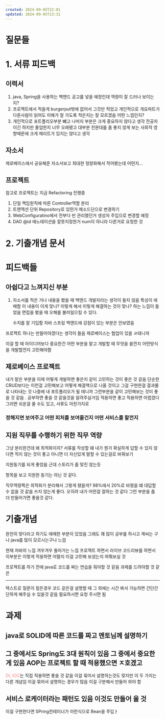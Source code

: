 ```yaml
---
created: 2024-09-05T22:01
updated: 2024-09-05T23:31
---
```



# 질문들

# 1. 서류 피드백
## 이력서
1. java, Spring을 사용하는 백엔드 공고를 넣을 예정인데 역량이 잘 드러나 보이는지?
2. 프로젝트에서 적을게 burgerput밖에 없어서 그것만 적었고
   개인적으로 개요파트가 다른사람이 읽어도 이해가 잘 가도록 적은지는 잘 모르겠음 어떤 느낌인지?
3. 개인적으로 포트폴리오부분 뺴고 나머지 부분은 크게 중요하지 않다고 생각 
   전공자이긴 하지만 졸업한지 너무 오래됐고 대부분 전문대를 좀 좋지 않게 보는 사회적 영향때문에 크게 메리트가 있지는 않다고 생각

## 자소서
제로베이스에서 공유해준 자소서보고 최대한 정량화해서 적어봤는데 어떤지... 


## 프로젝트
참고로 프로젝트는 지금 Refactoring 진행중 
1. 단일 책임원칙에 따른 Controller역할 분리
2. 트랜잭션 단위 Repository로 있떤거 메소드단으로 변경하기
3. WebConfiguratino에서 전부다 빈 관리했던거 생성자 주입으로 변경할 예정
4. DAO @id 애노테이션을 잘못지정한거 num이 아니라 다른거로 요청한 것
# 2. 기출개념 문서 

# 피드백들
## 아쉽다고 느껴지신 부분
1. 자소서를 적은 거나 내용을 봤을 때 백엔드 개발자라는 생각이 들지 않음 
   특성이 애매함
   이 내용이 이게 맞나? 이렇게 해서 이렇게 해결하는 것이 맞나? 하는 느낌이 들었음 면접을 봤을 때 오해를 불러일으킬 수 있다.
   
   수치를 잘 기입함
   자바 스프링 백엔드에 강점이 있는 부분은 안보였음


프로젝트 하나는 만들어야겠다는 생각이 들음
제로베이스는 협업이 있을 ㄹ테니까

이걸 할 때 아이디어보다 중요한건
어떤 부분을 맡고 개발할 때 무엇을 쓸껀지 어떤방식을 개발할껀지 고민해야함


## 제로베이스 프로젝트
내가 맡은 부분을 이제 어떻게 개발하면 좋은지 같이 고민하는 것이 좋은 것 같음 단순한CRUD보다는 이런걸 고민해보고 어떻게 해결책으로 나올 것이고 그걸 구현한걸 결과물로 나타내는 것 나중에 내 포트폴리오가 될 테니까 그런부분을 같이 고민해보는 것이 좋을 것 같음 . 공부하면 좋을 것 같을것을 알려주실거임 적용하면 좋고 적용하면 어렵겠다 그러면 쉬운걸 줄 수도 있고, 서류도 마찬가지로

### 정해지면 보여주고 어떤 피처를 보여줄건지 어떤 서비스를 할껀지 

## 지원 직무를 수행하기 위한 직무 역량
그냥 분리한건데 왜 최적화이지? 서류를 작성할 떄 내가 뭔가 확실하게 답할 수 있지 않다면 적지 않는 것이 좋고 아니면 더 자신있게 말할 수 있는걸로 바꿔보기

지원동기를 되게 좋았음 
근데 스토리가 좀 맞진 않는듯 

항목을 보고 지원한 동기는 아닌 것 같다.

직무역량쪽은 최적화가 분리해서 그렇게 됐을까? 98%에서 20%로 바꿨을 떄 대답할 수 없을 것 같음 쓰지 않는게 좋다. 
오히려 내가 어떤걸 잘하는 것 같다 그런 부분을 좀 더 만들어가면 좋을것 같다.

# 기출개념 
완전히 맞다라고 하기도 애매한 부분이 있었음
그래도 꽤 많이 공부를 하시고 계씨는 구나
java를 많이 모르시는구나 느낌

현재 자바의 느낌 겨우겨우 돌아가는 느낌
프로젝트 하면서 라이브 코드리뷰를 하면서 이부분은 이렇게 적용하면 어떨지
이걸 고민해 보셨는지 여쭤보실 것

프로젝트를 하기 전에 java로 코드를 짜는 연습을 줘야할 것 같음 과제를 드려야할 것 같은



---

텍스트로 질문이 힘든경우 코드 같은걸 설명할 때 그 외에는 시간 봐서 가능하면 간단간단하게 해주실 수 있을것 같음 필요하시면 요청 주시면 됨


# 과제
## java로 SOLID에 따른 코드를 짜고 멘토님께 설명하기

## 그 중에서도 Spring도 3대 원칙이 있음 그 중에서 중요한게 있음 AOP는 프로젝트 할 때 적용했으면 ㅈ호겠고
<span style="color:rgb(255, 128, 128)">DI, IOC</span>는 직접 적용하면 좋을 것 같음 이걸 묶어서 설명하는것도 맞지만 이 두 가지는 다른 개념임 이걸 묶어서 설명하는 경우가 많음
 이걸 구분해서 만들어 와야 함

## 서비스 로케이터라는 패턴도 있음 이것도 만들어 올 것

이걸 구현한다면 SPring컨테이너가 이런식으로 Bean을 주입ㅏ










